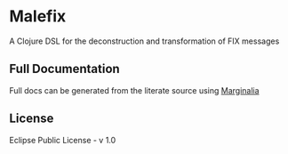 # Malefix

A Clojure DSL for the deconstruction and transformation of FIX messages

## Full Documentation ##

Full docs can be generated from the literate source using [Marginalia](https://github.com/gdeer81/marginalia)

## License

Eclipse Public License - v 1.0


